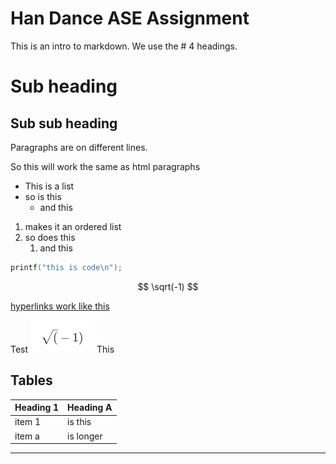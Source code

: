 # Han Dance ASE Assignment 

This is an intro to markdown. We use the # 4 headings.

# Sub heading
## Sub sub heading

Paragraphs are on different lines.

So this will work the same as html paragraphs

- This is a list
- so is this
  - and this

1. makes it an ordered list
1. so does this
    1. and this

```C++
printf("this is code\n");
```

$$
\sqrt(-1)
$$

[hyperlinks work like this](https://www.google.co.uk)

Test ![alt](images/sqrt1.png) This


## Tables
| Heading 1 | Heading A |
|--------|-----------------|
|item 1 | is this |
|item a | is longer|
--------------------------